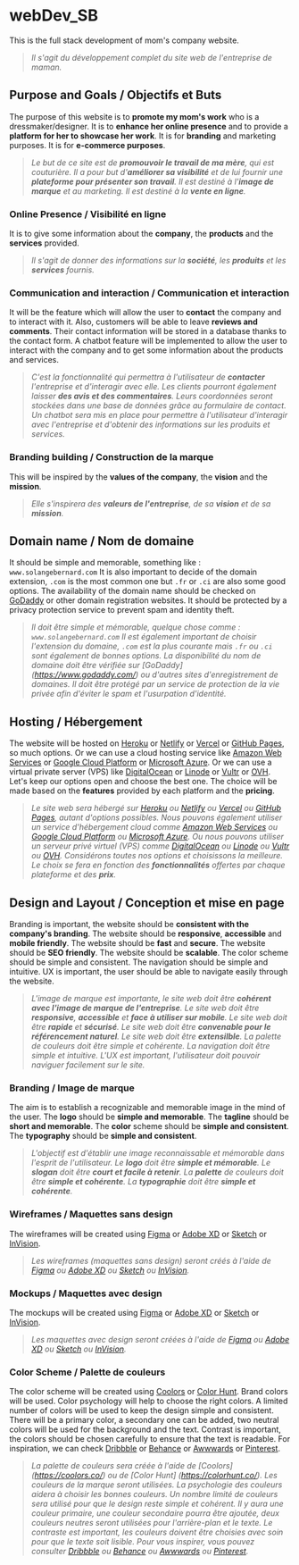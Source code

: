 # webDev_SB

This is the full stack development of mom's company website.

> *Il s'agit du développement complet du site web de l'entreprise de maman.*

## Purpose and Goals / Objectifs et Buts

The purpose of this website is to **promote my mom's work** who is a dressmaker/designer.
It is to **enhance her online presence** and to provide a **platform for her to showcase her work**.
It is for **branding** and marketing purposes.
It is for **e-commerce purposes**.

> *Le but de ce site est de **promouvoir le travail de ma mère**, qui est couturière.
Il a pour but d'**améliorer sa visibilité** et de lui fournir une **plateforme pour présenter son travail**.
Il est destiné à l'**image de marque** et au marketing.
Il est destiné à la **vente en ligne**.*

### Online Presence / Visibilité en ligne

It is to give some information about the **company**, the **products** and the **services** provided.

> *Il s'agit de donner des informations sur la **société**, les **produits** et les **services** fournis.*

### Communication and interaction / Communication et interaction

It will be the feature which will allow the user to **contact** the company and to interact with it.
Also, customers will be able to leave **reviews and comments**. Their contact information will be stored in a database thanks to the contact form.
A chatbot feature will be implemented to allow the user to interact with the company and to get some information about the products and services.

> *C'est la fonctionnalité qui permettra à l'utilisateur de **contacter** l'entreprise et d'interagir avec elle.
Les clients pourront également laisser **des avis et des commentaires**. Leurs coordonnées seront stockées dans une base de données grâce au formulaire de contact.
Un chatbot sera mis en place pour permettre à l'utilisateur d'interagir avec l'entreprise et d'obtenir des informations sur les produits et services.*

### Branding building / Construction de la marque

This will be inspired by the **values of the company**, the **vision** and the **mission**.

> *Elle s'inspirera des **valeurs de l'entreprise**, de sa **vision** et de sa **mission**.*

## Domain name / Nom de domaine

It should be simple and memorable, something like : `www.solangebernard.com`
It is also important to decide of the domain extension, `.com` is the most common one but `.fr` or `.ci` are also some good options.
The availability of the domain name should be checked on [GoDaddy](https://www.godaddy.com/) or other domain registration websites.
It should be protected by a privacy protection service to prevent spam and identity theft.

> *Il doit être simple et mémorable, quelque chose comme : `www.solangebernard.com`
Il est également important de choisir l'extension du domaine, `.com` est la plus courante mais `.fr` ou `.ci` sont également de bonnes options.
La disponibilité du nom de domaine doit être vérifiée sur [GoDaddy] (https://www.godaddy.com/) ou d'autres sites d'enregistrement de domaines.
Il doit être protégé par un service de protection de la vie privée afin d'éviter le spam et l'usurpation d'identité.*

## Hosting / Hébergement

The website will be hosted on [Heroku](https://www.heroku.com/) or [Netlify](https://www.netlify.com/) or [Vercel](https://vercel.com/) or [GitHub Pages](https://pages.github.com/), so much options.
Or we can use a cloud hosting service like [Amazon Web Services](https://aws.amazon.com/) or [Google Cloud Platform](https://cloud.google.com/) or [Microsoft Azure](https://azure.microsoft.com/).
Or we can use a virtual private server (VPS) like [DigitalOcean](https://www.digitalocean.com/) or [Linode](https://www.linode.com/) or [Vultr](https://www.vultr.com/) or [OVH](https://www.ovh.com/).
Let's keep our options open and choose the best one.
The choice will be made based on the **features** provided by each platform and the **pricing**.

> *Le site web sera hébergé sur [Heroku](https://www.heroku.com/) ou [Netlify](https://www.netlify.com/) ou [Vercel](https://vercel.com/) ou [GitHub Pages](https://pages.github.com/), autant d'options possibles.
Nous pouvons également utiliser un service d'hébergement cloud comme [Amazon Web Services](https://aws.amazon.com/) ou [Google Cloud Platform](https://cloud.google.com/) ou [Microsoft Azure](https://azure.microsoft.com/).
Ou nous pouvons utiliser un serveur privé virtuel (VPS) comme [DigitalOcean](https://www.digitalocean.com/) ou [Linode](https://www.linode.com/) ou [Vultr](https://www.vultr.com/) ou [OVH](https://www.ovh.com/).
Considérons toutes nos options et choisissons la meilleure.
Le choix se fera en fonction des **fonctionnalités** offertes par chaque plateforme et des **prix**.*

## Design and Layout / Conception et mise en page

Branding is important, the website should be **consistent with the company's branding**.
The website should be **responsive**, **accessible** and **mobile friendly**.
The website should be **fast** and **secure**.
The website should be **SEO friendly**.
The website should be **scalable**.
The color scheme should be simple and consistent.
The navigation should be simple and intuitive.
UX is important, the user should be able to navigate easily through the website.

> *L'image de marque est importante, le site web doit être **cohérent avec l'image de marque de l'entreprise**.
Le site web doit être **responsive**, **accessible** et **face à utiliser sur mobile**.
Le site web doit être **rapide** et **sécurisé**.
Le site web doit être **convenable pour le référencement naturel**.
Le site web doit être **extensilble**.
La palette de couleurs doit être simple et cohérente.
La navigation doit être simple et intuitive.
L'UX est important, l'utilisateur doit pouvoir naviguer facilement sur le site.*

### Branding / Image de marque

The aim is to establish a recognizable and memorable image in the mind of the user.
The **logo** should be **simple and memorable**.
The **tagline** should be **short and memorable**.
The **color** scheme should be **simple and consistent**.
The **typography** should be **simple and consistent**.

> *L'objectif est d'établir une image reconnaissable et mémorable dans l'esprit de l'utilisateur.
Le **logo** doit être **simple et mémorable**.
Le **slogan** doit être **court et facile à retenir**.
La **palette** de couleurs doit être **simple et cohérente**.
La **typographie** doit être **simple et cohérente**.*

### Wireframes / Maquettes sans design

The wireframes will be created using [Figma](https://www.figma.com/) or [Adobe XD](https://www.adobe.com/products/xd.html) or [Sketch](https://www.sketch.com/) or [InVision](https://www.invisionapp.com/).

> *Les wireframes (maquettes sans design) seront créés à l'aide de [Figma](https://www.figma.com/) ou [Adobe XD](https://www.adobe.com/products/xd.html) ou [Sketch](https://www.sketch.com/) ou [InVision](https://www.invisionapp.com/).*

### Mockups / Maquettes avec design

The mockups will be created using [Figma](https://www.figma.com/) or [Adobe XD](https://www.adobe.com/products/xd.html) or [Sketch](https://www.sketch.com/) or [InVision](https://www.invisionapp.com/).

> *Les maquettes avec design seront créées à l'aide de [Figma](https://www.figma.com/) ou [Adobe XD](https://www.adobe.com/products/xd.html) ou [Sketch](https://www.sketch.com/) ou [InVision](https://www.invisionapp.com/).*

### Color Scheme / Palette de couleurs

The color scheme will be created using [Coolors](https://coolors.co/) or [Color Hunt](https://colorhunt.co/).
Brand colors will be used.
Color psychology will help to choose the right colors.
A limited number of colors will be used to keep the design simple and consistent.
There will be a primary color, a secondary one can be added, two neutral colors will be used for the background and the text.
Contrast is important, the colors should be chosen carefully to ensure that the text is readable.
For inspiration, we can check [Dribbble](https://dribbble.com/) or [Behance](https://www.behance.net/) or [Awwwards](https://www.awwwards.com/) or [Pinterest](https://www.pinterest.com/).

> *La palette de couleurs sera créée à l'aide de [Coolors] (https://coolors.co/) ou de [Color Hunt] (https://colorhunt.co/).
Les couleurs de la marque seront utilisées.
La psychologie des couleurs aidera à choisir les bonnes couleurs.
Un nombre limité de couleurs sera utilisé pour que le design reste simple et cohérent.
Il y aura une couleur primaire, une couleur secondaire pourra être ajoutée, deux couleurs neutres seront utilisées pour l'arrière-plan et le texte.
Le contraste est important, les couleurs doivent être choisies avec soin pour que le texte soit lisible.
Pour vous inspirer, vous pouvez consulter [Dribbble](https://dribbble.com/) ou [Behance](https://www.behance.net/) ou [Awwwards](https://www.awwwards.com/) ou [Pinterest](https://www.pinterest.com/).*

<!--- TO DO : --->